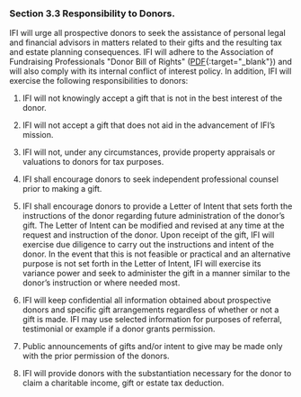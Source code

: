 ### Section 3.3  Responsibility to Donors.  

IFI will urge all prospective donors to seek the assistance of personal
legal and financial advisors in matters related to their gifts and the
resulting tax and estate planning consequences.  IFI will adhere to the
Association of Fundraising Professionals "Donor Bill of Rights" ([PDF](http://www.afpnet.org/files/ContentDocuments/YIPCareers_DonorBill.pdf){:target="_blank"})
and will also comply with its internal conflict of interest policy.
In addition, IFI will exercise the following responsibilities to donors: 

 

1. IFI will not knowingly accept a gift that is not in the best interest of
   the donor.  

2. IFI will not accept a gift that does not aid in the advancement of IFI’s
   mission. 

3. IFI will not, under any circumstances, provide property appraisals or
   valuations to donors for tax purposes. 

4. IFI shall encourage donors to seek independent professional counsel
   prior to making a gift. 

5. IFI shall encourage donors to provide a Letter of Intent that sets forth
   the instructions of the donor regarding future administration of the
   donor’s gift.  The Letter of Intent can be modified and revised at any
   time at the request and instruction of the donor.  Upon receipt of the
   gift, IFI will exercise due diligence to carry out the instructions and
   intent of the donor.  In the event that this is not feasible or
   practical and an alternative purpose is not set forth in the Letter of
   Intent, IFI will exercise its variance power and seek to administer the
   gift in a manner similar to the donor’s instruction or where needed
   most. 

6. IFI will keep confidential all information obtained about prospective
   donors and specific gift arrangements regardless of whether or not a
   gift is made.  IFI may use selected information for purposes of
   referral, testimonial or example if a donor grants permission.  

7. Public announcements of gifts and/or intent to give may be made only
   with the prior permission of the donors. 

8. IFI will provide donors with the substantiation necessary for the donor
   to claim a charitable income, gift or estate tax deduction.    


